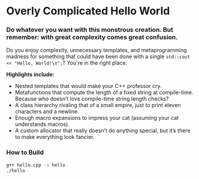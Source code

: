 # Overly Complicated Hello World

### Do whatever you want with this monstrous creation. But remember: with great complexity comes great confusion.

Do you enjoy complexity, unnecessary templates, and metaprogramming madness for something that could have been done with a single `std::cout << "Hello, World!\n";`? You're in the right place.

**Highlights include:**
- Nested templates that would make your C++ professor cry.
- Metafunctions that compute the length of a fixed string at compile-time. Because who doesn’t love compile-time string length checks?
- A class hierarchy rivaling that of a small empire, just to print eleven characters and a newline.
- Enough macro expansions to impress your cat (assuming your cat understands macros).
- A custom allocator that really doesn’t do anything special, but it’s there to make everything look fancier.

### How to Build

```bash
g++ hello.cpp -o hello
./hello

